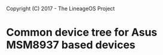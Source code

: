 Copyright (C) 2017 - The LineageOS Project

Common device tree for Asus MSM8937 based devices
==============
